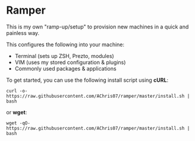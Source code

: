 # Ramper
This is my own "ramp-up/setup" to provision new machines in a quick and painless way.

This configures the following into your machine:
- Terminal (sets up ZSH, Prezto, modules)
- VIM (uses my stored configuration & plugins)
- Commonly used packages & applications

To get started, you can use the following install script using **cURL**:
```
curl -o- https://raw.githubusercontent.com/AChris07/ramper/master/install.sh | bash
```

or **wget**:
```
wget -qO- https://raw.githubusercontent.com/AChris07/ramper/master/install.sh | bash
```
